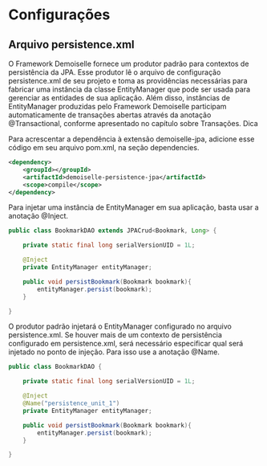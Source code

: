 # Configurações
## Arquivo persistence.xml
 O Framework Demoiselle fornece um produtor padrão para contextos de persistência da JPA. Esse produtor lê o arquivo de configuração persistence.xml de seu projeto e toma as providências necessárias para fabricar uma instância da classe EntityManager que pode ser usada para gerenciar as entidades de sua aplicação. Além disso, instâncias de EntityManager produzidas pelo Framework Demoiselle participam automaticamente de transações abertas através da anotação @Transactional, conforme apresentado no capítulo sobre Transações.
Dica

Para acrescentar a dependência à extensão demoiselle-jpa, adicione esse código em seu arquivo pom.xml, na seção dependencies.

```xml
<dependency>
    <groupId></groupId>
    <artifactId>demoiselle-persistence-jpa</artifactId>
    <scope>compile</scope>
</dependency>
```

Para injetar uma instância de EntityManager em sua aplicação, basta usar a anotação @Inject. 

```java
public class BookmarkDAO extends JPACrud<Bookmark, Long> {

    private static final long serialVersionUID = 1L;

    @Inject
    private EntityManager entityManager;

    public void persistBookmark(Bookmark bookmark){
        entityManager.persist(bookmark);
    }

}
```
O produtor padrão injetará o EntityManager configurado no arquivo persistence.xml. Se houver mais de um contexto de persistência configurado em persistence.xml, será necessário especificar qual será injetado no ponto de injeção. Para isso use a anotação @Name. 

```java
public class BookmarkDAO {

    private static final long serialVersionUID = 1L;

    @Inject
    @Name("persistence_unit_1")
    private EntityManager entityManager;

    public void persistBookmark(Bookmark bookmark){
        entityManager.persist(bookmark);
    }  

}
```
